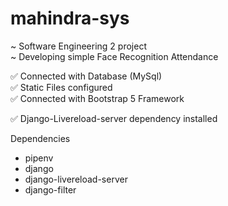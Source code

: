 # mahindra-sys
~ Software Engineering 2 project <br>
~ Developing simple Face Recognition Attendance

✅ Connected with Database (MySql) <br>
✅ Static Files configured <br>
✅ Connected with Bootstrap 5 Framework <br>

✅ Django-Livereload-server dependency installed

Dependencies <br>
- pipenv <br>
- django <br>
- django-livereload-server <br>
- django-filter <br>
